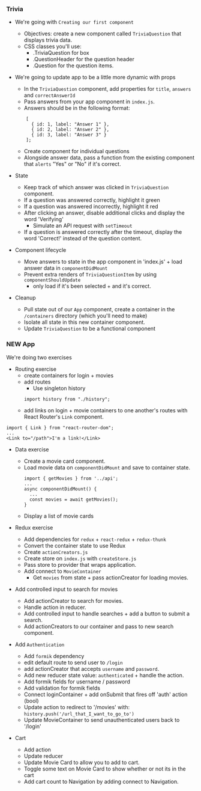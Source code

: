 ### Trivia
- We're going with `Creating our first component`
  - Objectives: create a new component called `TriviaQuestion` that displays trivia data.
  - CSS classes you'll use:
    - .TriviaQuestion for box
    - .QuestionHeader for the question header
    - .Question for the question items.





- We're going to update app to be a little more dynamic with props
   - In the `TriviaQuestion` component, add properties for `title`, `answers` and `correctAnswerId`
   - Pass answers from your app component in `index.js`.
   - Answers should be in the following format:
  ```
      [
        { id: 1, label: "Answer 1" },
        { id: 2, label: "Answer 2" },
        { id: 3, label: "Answer 3" }
      ];
  ```
  - Create component for individual questions
  - Alongside answer data, pass a function from the existing component
    that `alerts` "Yes" or "No" if it's correct.




- State
  - Keep track of which answer was clicked in `TriviaQuestion` component.
  - If a question was answered correctly, highlight it green
  - If a question was answered incorrectly, highlight it red
  - After clicking an answer, disable additional clicks and display the word 'Verifying'
    - Simulate an API request with `setTimeout`
  - If a question is answered correctly after the timeout, display the word 'Correct!'
    instead of the question content.





- Component lifecycle
  - Move answers to state in the app component in 'index.js' + load answer data in `componentDidMount`
  - Prevent extra renders of `TriviaQuestionItem` by using `componentShouldUpdate`
    - only load if it's been selected + and it's correct.








- Cleanup
  - Pull state out of our `App` component, create a container in the `/containers` directory (which you'll need to make)
  - Isolate all state in this new container component.
  - Update `TriviaQuestion` to be a functional component









### NEW App

We're doing two exercises
- Routing exercise
  - create containers for login + movies
  - add routes
    - Use singleton history
    ```
    import history from "./history";
    ```
  - add links on login + movie containers to one another's routes
   with React Router's `Link` component.
```
import { Link } from "react-router-dom";
...
<Link to="/path">I'm a link!</Link>
```

- Data exercise
  - Create a movie card component.
  - Load movie data on `componentDidMount` and save to container state.
    ```
    import { getMovies } from '../api';
    ...
    async componentDidMount() {
      ...
      const movies = await getMovies();
    }
    ```
  - Display a list of movie cards



- Redux exercise
  - Add dependencies for `redux` + `react-redux` + `redux-thunk`
  - Convert the container state to use Redux
  - Create `actionCreators.js`
  - Create store on `index.js` with `createStore.js`
  - Pass store to provider that wraps application.
  - Add connect to `MovieContainer`
    - Get `movies` from state + pass actionCreator for loading movies.


- Add controlled input to search for movies
  - Add actionCreator to search for movies.
  - Handle action in reducer.
  - Add controlled input to handle searches + add a button to submit a search.
  - Add actionCreators to our container and pass to new search component.



- Add `Authentication`
  - Add `formik` dependency
  - edit default route to send user to `/login`
  - add actionCreator that accepts `username` and `password`.
  - Add new reducer state value: `authenticated` + handle the action.
  - Add formik fields for username / password
  - Add validation for formik fields
  - Connect loginContainer + add onSubmit that fires off 'auth' action (bool)
  - Update action to redirect to '/movies' with:
  `history.push('/url_that_I_want_to_go_to')`
  - Update MovieContainer to send unauthenticated users back to '/login'


- Cart
  - Add action
  - Update reducer
  - Update Movie Card to allow you to add to cart.
  - Toggle some text on Movie Card to show whether or not its in the cart
  - Add cart count to Navigation by adding connect to Navigation.
